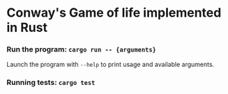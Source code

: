 # Conway's Game of life implemented in Rust

### Run the program: `cargo run -- {arguments}`

Launch the program with `--help` to print usage and available arguments.

### Running tests: `cargo test`
